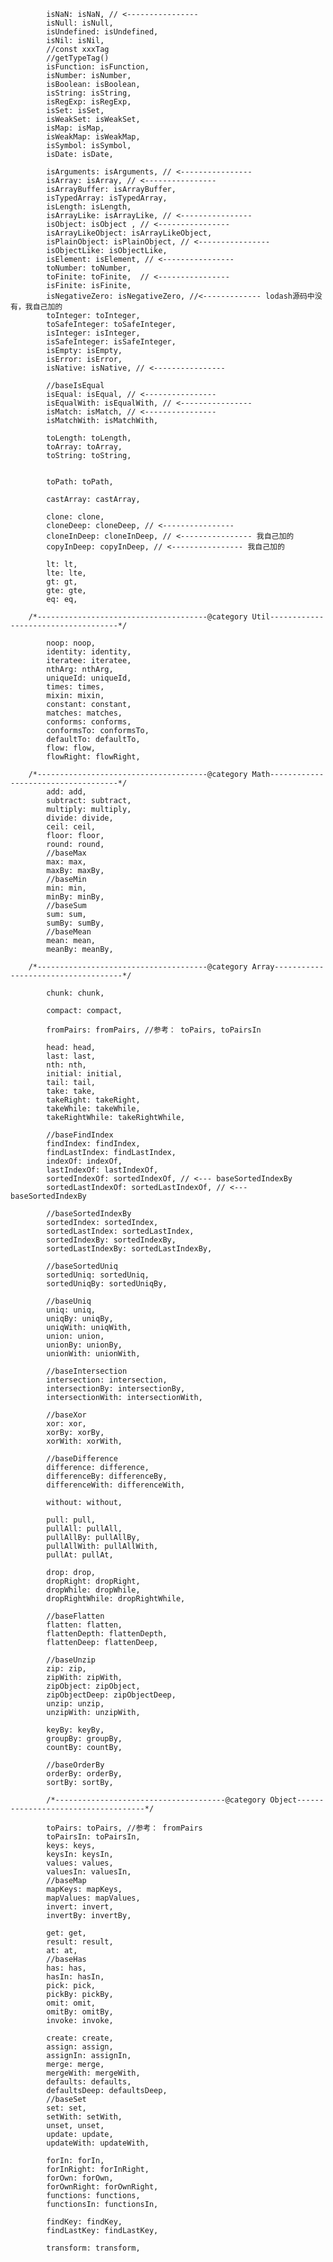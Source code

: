 			isNaN: isNaN, // <----------------
			isNull: isNull,
			isUndefined: isUndefined,
			isNil: isNil,
			//const xxxTag
			//getTypeTag()
			isFunction: isFunction,
			isNumber: isNumber,
			isBoolean: isBoolean,
			isString: isString,
			isRegExp: isRegExp,
			isSet: isSet,
			isWeakSet: isWeakSet,
			isMap: isMap,
			isWeakMap: isWeakMap,
			isSymbol: isSymbol,
			isDate: isDate,

			isArguments: isArguments, // <----------------
			isArray: isArray, // <----------------
			isArrayBuffer: isArrayBuffer,
			isTypedArray: isTypedArray,
			isLength: isLength,
			isArrayLike: isArrayLike, // <----------------
			isObject: isObject , // <----------------
			isArrayLikeObject: isArrayLikeObject,
			isPlainObject: isPlainObject, // <----------------
			isObjectLike: isObjectLike,
			isElement: isElement, // <----------------
			toNumber: toNumber,
			toFinite: toFinite,  // <----------------
			isFinite: isFinite,
			isNegativeZero: isNegativeZero, //<------------- lodash源码中没有，我自己加的
			toInteger: toInteger,
			toSafeInteger: toSafeInteger,
			isInteger: isInteger,
			isSafeInteger: isSafeInteger,
			isEmpty: isEmpty,
			isError: isError,
			isNative: isNative, // <----------------
			
			//baseIsEqual
			isEqual: isEqual, // <----------------
			isEqualWith: isEqualWith, // <----------------
			isMatch: isMatch, // <----------------
			isMatchWith: isMatchWith,

			toLength: toLength,
			toArray: toArray,
			toString: toString,


			toPath: toPath,

			castArray: castArray,

			clone: clone,
			cloneDeep: cloneDeep, // <----------------
			cloneInDeep: cloneInDeep, // <---------------- 我自己加的
			copyInDeep: copyInDeep, // <---------------- 我自己加的

			lt: lt,
			lte: lte,
			gt: gt,
			gte: gte,
			eq: eq,

  		/*--------------------------------------@category Util------------------------------------*/

			noop: noop,
			identity: identity,
			iteratee: iteratee,
			nthArg: nthArg,
			uniqueId: uniqueId,
			times: times,
			mixin: mixin,
			constant: constant,
			matches: matches,
			conforms: conforms,
			conformsTo: conformsTo,
			defaultTo: defaultTo,
			flow: flow,
			flowRight: flowRight,
 
  		/*--------------------------------------@category Math------------------------------------*/
			add: add,
			subtract: subtract,
			multiply: multiply,
			divide: divide,
			ceil: ceil,
			floor: floor,
			round: round,
			//baseMax
			max: max,
			maxBy: maxBy,
			//baseMin
			min: min,
			minBy: minBy,
			//baseSum
			sum: sum,
			sumBy: sumBy,
			//baseMean
			mean: mean,
			meanBy: meanBy,
		
  		/*--------------------------------------@category Array------------------------------------*/

			chunk: chunk,

			compact: compact,

			fromPairs: fromPairs, //参考： toPairs, toPairsIn

			head: head,
			last: last,
			nth: nth,
			initial: initial,
			tail: tail,
			take: take,
			takeRight: takeRight,
			takeWhile: takeWhile,
			takeRightWhile: takeRightWhile,

			//baseFindIndex
			findIndex: findIndex,
			findLastIndex: findLastIndex,
			indexOf: indexOf,
			lastIndexOf: lastIndexOf,
			sortedIndexOf: sortedIndexOf, // <--- baseSortedIndexBy 
			sortedLastIndexOf: sortedLastIndexOf, // <--- baseSortedIndexBy 
			
			//baseSortedIndexBy
			sortedIndex: sortedIndex,
			sortedLastIndex: sortedLastIndex,
			sortedIndexBy: sortedIndexBy,
			sortedLastIndexBy: sortedLastIndexBy,

			//baseSortedUniq
			sortedUniq: sortedUniq,
			sortedUniqBy: sortedUniqBy,

			//baseUniq
			uniq: uniq,
			uniqBy: uniqBy,
			uniqWith: uniqWith,
			union: union,
			unionBy: unionBy,
			unionWith: unionWith,

			//baseIntersection
			intersection: intersection,
			intersectionBy: intersectionBy,
			intersectionWith: intersectionWith,

			//baseXor
			xor: xor,
			xorBy: xorBy,
			xorWith: xorWith,

			//baseDifference
			difference: difference,
			differenceBy: differenceBy,
			differenceWith: differenceWith,

			without: without,

			pull: pull,
			pullAll: pullAll,
			pullAllBy: pullAllBy,
			pullAllWith: pullAllWith,
			pullAt: pullAt,

			drop: drop,
			dropRight: dropRight,
			dropWhile: dropWhile,
			dropRightWhile: dropRightWhile,

			//baseFlatten
			flatten: flatten,
			flattenDepth: flattenDepth,
			flattenDeep: flattenDeep,

			//baseUnzip
			zip: zip,
			zipWith: zipWith,
			zipObject: zipObject,
			zipObjectDeep: zipObjectDeep,
			unzip: unzip,
			unzipWith: unzipWith,

			keyBy: keyBy,
			groupBy: groupBy,
			countBy: countBy,

			//baseOrderBy
			orderBy: orderBy,
			sortBy: sortBy,

			/*--------------------------------------@category Object------------------------------------*/

			toPairs: toPairs, //参考： fromPairs
			toPairsIn: toPairsIn,
			keys: keys,
			keysIn: keysIn,
			values: values,
			valuesIn: valuesIn,
			//baseMap
			mapKeys: mapKeys,
			mapValues: mapValues,
			invert: invert,
			invertBy: invertBy,
			
			get: get,
			result: result,
			at: at,
			//baseHas
			has: has,
			hasIn: hasIn,
			pick: pick,
			pickBy: pickBy,
			omit: omit,
			omitBy: omitBy,
			invoke: invoke,
			
			create: create,
			assign: assign,
			assignIn: assignIn,
			merge: merge,
			mergeWith: mergeWith,
			defaults: defaults,
			defaultsDeep: defaultsDeep,
			//baseSet
			set: set,
			setWith: setWith,
			unset, unset,
			update: update,
			updateWith: updateWith,

			forIn: forIn,
			forInRight: forInRight,
			forOwn: forOwn,
			forOwnRight: forOwnRight,
			functions: functions,
			functionsIn: functionsIn,

			findKey: findKey,
			findLastKey: findLastKey,

			transform: transform,